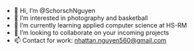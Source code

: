 - 👋 Hi, I’m @SchorschNguyen
- 👀 I’m interested in photography and basketball
- 🌱 I’m currently learning applied computer science at HS-RM
- 💞️ I’m looking to collaborate on your incoming projects
- 📫 Contact for work: nhattan.nguyen560@gmail.com

<!---
SchorschNguyen/SchorschNguyen is a ✨ special ✨ repository because its `README.md` (this file) appears on your GitHub profile.
You can click the Preview link to take a look at your changes.
--->
